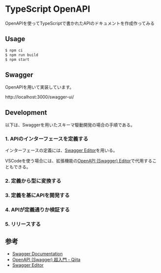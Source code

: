 # TypeScript OpenAPI

OpenAPIを使ってTypeScriptで書かれたAPIのドキュメントを作成作ってみる

## Usage

```sh
$ npm ci
$ npm run build
$ npm start
```

## Swagger

OpenAPIを用いて実装しています。

http://localhost:3000/swagger-ui/

## Development

以下は、Swaggerを用いたスキーマ駆動開発の場合の手順である。

### 1. APIのインターフェースを定義する

インターフェースの定義には、[Swagger Editor](https://editor.swagger.io/)を用いる。

VSCodeを使う場合には、拡張機能の[OpenAPI (Swagger) Editor](https://marketplace.visualstudio.com/items?itemName=42Crunch.vscode-openapi)で代用することもできる。

### 2. 定義から型に変換する

### 3. 定義を基にAPIを開発する

### 4. APIが定義通りか検証する

### 5. リリースする

## 参考

- [Swagger Documentation](https://swagger.io/docs/specification/about/)
- [OpenAPI (Swagger) 超入門 - Qiita](https://qiita.com/teinen_qiita/items/e440ca7b1b52ec918f1b)
- [Swagger Editor](https://editor.swagger.io/)

